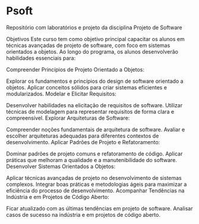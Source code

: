 # Psoft
Repositório com laboratórios e projeto da disciplina Projeto de Software 

Objetivos
Este curso tem como objetivo principal capacitar os alunos em técnicas avançadas de projeto de software, com foco em sistemas orientados a objetos. Ao longo do programa, os alunos desenvolverão habilidades essenciais para:

Compreender Princípios de Projeto Orientado a Objetos:

Explorar os fundamentos e princípios do design de software orientado a objetos.
  Aplicar conceitos sólidos para criar sistemas eficientes e modularizados.
  Modelar e Elicitar Requisitos:

Desenvolver habilidades na elicitação de requisitos de software.
  Utilizar técnicas de modelagem para representar requisitos de forma clara e compreensível.
  Explorar Arquiteturas de Software:

Compreender noções fundamentais de arquitetura de software.
  Avaliar e escolher arquiteturas adequadas para diferentes contextos de desenvolvimento.
  Aplicar Padrões de Projeto e Refatoramento:

Dominar padrões de projeto comuns e refatoramento de código.
  Aplicar práticas que melhoram a qualidade e a manutenibilidade do software.
  Desenvolver Sistemas Orientados a Objetos:

Aplicar técnicas avançadas de projeto no desenvolvimento de sistemas complexos.
  Integrar boas práticas e metodologias ágeis para maximizar a eficiência do processo de desenvolvimento.
  Acompanhar Tendências na Indústria e em Projetos de Código Aberto:

Ficar atualizado com as últimas tendências em projeto de software.
  Analisar casos de sucesso na indústria e em projetos de código aberto.
